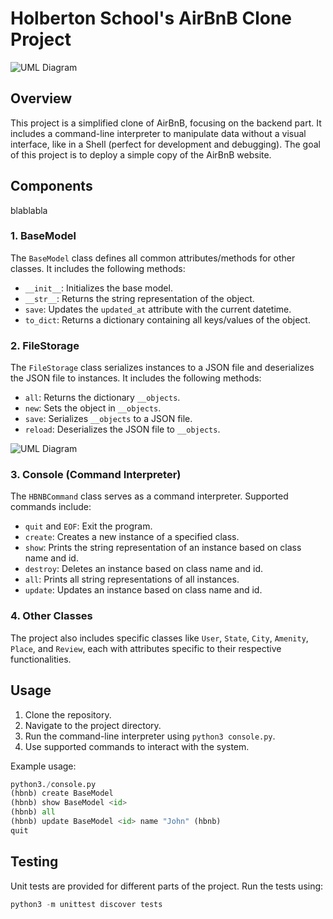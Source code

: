 
# Holberton School's AirBnB Clone Project
![UML Diagram](http://www.plantuml.com/plantuml/dpng/ZPA_JiCm4CRtF8N7H2WRCogjX6008IfcwneVhT4bBlQbLGMyEqxFZOAHQBFO_drVxi_Piy3WkM-fQ0X2K7C8-EWCaleiLFok0lkoxwsvhfGrWWmmicrHDHxZrcZWJEYtvfUWTGoZTLcfkDfkdKB33ijAzkoqiGr7nx0KtwcSEqkuPETXZQcWMY8ehT-YfhV06-73Vv6wrJis72Gg4AM8SkvmNqP3zJU_Ht9WukcK-Nx-D5-ujeNEd3AJ3QoEAgRunkcFtd89VXqgjNAEHYwp4MM4OUFs6J8OsBj3He4e8p9IWMEHhm5zgkwXsw2tFBd1qRLaO3nlMrW-d7VTjjXTP7mcQ2x8-e8xY_l_VDCtuEfweatlQ50cpk8uchh-kfduPH0P7DhEMMeonz9I1gM1dCwmCtrBFm00)
## Overview

This project is a simplified clone of AirBnB, focusing on the backend part. It includes a command-line interpreter to manipulate data without a visual interface, like in a Shell (perfect for development and debugging). The goal of this project is to deploy a simple copy of the AirBnB website.

## Components
blablabla

### 1. BaseModel

The `BaseModel` class defines all common attributes/methods for other classes. It includes the following methods:

-   `__init__`: Initializes the base model.
-   `__str__`: Returns the string representation of the object.
-   `save`: Updates the `updated_at` attribute with the current datetime.
-   `to_dict`: Returns a dictionary containing all keys/values of the object.

### 2. FileStorage

The `FileStorage` class serializes instances to a JSON file and deserializes the JSON file to instances. It includes the following methods:

-   `all`: Returns the dictionary `__objects`.
-   `new`: Sets the object in `__objects`.
-   `save`: Serializes `__objects` to a JSON file.
-   `reload`: Deserializes the JSON file to `__objects`.

![UML Diagram](http://www.plantuml.com/plantuml/dpng/ZP9DIyGm48Rl-HKvAkWVy23h1nu4Fx1uNiRsLI9fiYIpNVJNwn1jExL8Rk6Tvnc6p6moK-9zxysE4hlMxIYmlQICkzX1fpVEe-6Ow0qglsqUxgMcmkUCf8A6YJLovVX31HSzmZ9xzDHgxGc3my6OsJZsz7oQsPxPDe4ODhwyesKpLWIRMGAIzpRWSFID7kkEIpJJyDlHShJRRNddXJN-XYX8ZhpxX0YIcn1bh05ftlnaxZG_3h6BmPYnycUU3bDxeQh_mxwcsAygihDgkYoq7fTjrzFb5Eg5SYVrU3cYV_ZrJKtUDRBQr0QXs_V-2m00)
### 3. Console (Command Interpreter)

The `HBNBCommand` class serves as a command interpreter. Supported commands include:

-   `quit` and `EOF`: Exit the program.
-   `create`: Creates a new instance of a specified class.
-   `show`: Prints the string representation of an instance based on class name and id.
-   `destroy`: Deletes an instance based on class name and id.
-   `all`: Prints all string representations of all instances.
-   `update`: Updates an instance based on class name and id.

### 4. Other Classes

The project also includes specific classes like `User`, `State`, `City`, `Amenity`, `Place`, and `Review`, each with attributes specific to their respective functionalities.

## Usage

1.  Clone the repository.
2.  Navigate to the project directory.
3.  Run the command-line interpreter using `python3 console.py`.
4.  Use supported commands to interact with the system.

Example usage:

 ```python
 python3./console.py
 (hbnb) create BaseModel
 (hbnb) show BaseModel <id>
 (hbnb) all
 (hbnb) update BaseModel <id> name "John" (hbnb)
 quit
 ```


 ## Testing

Unit tests are provided for different parts of the project. Run the tests using:
```python
python3 -m unittest discover tests
```


